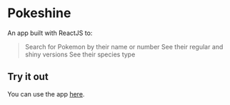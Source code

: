 # Pokeshine

An app built with ReactJS to:

> Search for Pokemon by their name or number
> See their regular and shiny versions
> See their species type

## Try it out

You can use the app [here](https://javahollow.github.io/poke-shine/).
